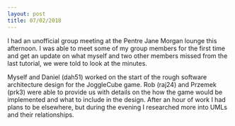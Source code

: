 ```yaml
---
layout: post
title: 07/02/2018 
---
```


I had an unofficial group meeting at the Pentre Jane Morgan lounge this afternoon. I was able to meet some of my group members for the first time and get an update on what myself and two other members missed from the last tutorial, we were told to look at the minutes.

Myself and Daniel (dah51) worked on the start of the rough software architecture design for the JoggleCube game. Rob (raj24) and Przemek (prk3) were able to provide us with details on the how the game would be implemented and what to include in the design. After an hour of work I had plans to be elsewhere, but during the evening I researched more into UMLs and their relationships.

